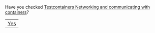 Have you checked [Testcontainers Networking and communicating with containers](../../features/networking.md)?

| |
|-|
|[Yes](connection_issues/after_docs.md)|
